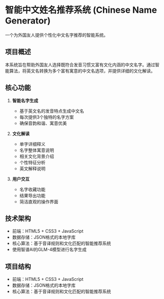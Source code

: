 # 智能中文姓名推荐系统 (Chinese Name Generator)

一个为外国友人提供个性化中文名字推荐的智能系统。

## 项目概述

本系统旨在帮助外国友人选择既符合发音习惯又富有文化内涵的中文名字。通过智能算法，将英文名转换为多个富有寓意的中文名选项，并提供详细的文化解读。

## 核心功能

1. **智能名字生成**
   - 基于英文名的发音特点生成中文名
   - 每次提供3个独特的名字方案
   - 确保音韵和谐、寓意优美

2. **文化解读**
   - 单字详细释义
   - 名字整体寓意说明
   - 相关文化背景介绍
   - 个性特征分析
   - 英文解释说明

3. **用户交互**
   - 名字收藏功能
   - 结果导出功能
   - 简洁直观的操作界面

## 技术架构

- 前端：HTML5 + CSS3 + JavaScript
- 数据存储：JSON格式的本地字库
- 核心算法：基于音译规则和文化匹配的智能推荐系统
- 使用智谱AI的GLM-4模型进行名字生成

## 项目结构

- 前端：HTML5 + CSS3 + JavaScript
- 数据存储：JSON格式的本地字库
- 核心算法：基于音译规则和文化匹配的智能推荐系统
